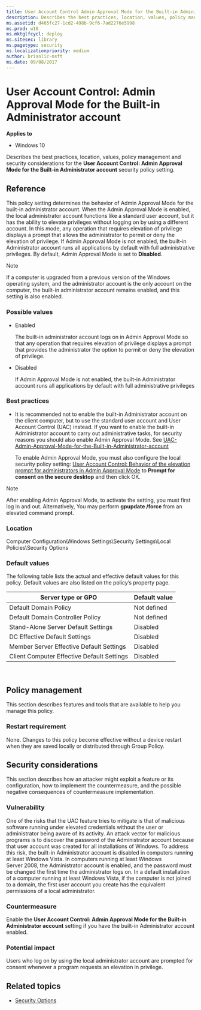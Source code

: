 ```yaml
---
title: User Account Control Admin Approval Mode for the Built-in Administrator account (Windows 10)
description: Describes the best practices, location, values, policy management and security considerations for the User Account Control Admin Approval Mode for the Built-in Administrator account security policy setting.
ms.assetid: d465fc27-1cd2-498b-9cf6-7ad2276e5998
ms.prod: w10
ms.mktglfcycl: deploy
ms.sitesec: library
ms.pagetype: security
ms.localizationpriority: medium
author: brianlic-msft
ms.date: 09/08/2017
---
```


# User Account Control: Admin Approval Mode for the Built-in Administrator account
**Applies to**
-   Windows 10

Describes the best practices, location, values, policy management and security considerations for the **User Account Control: Admin Approval Mode for the Built-in Administrator account** security policy setting.

## Reference

This policy setting determines the behavior of Admin Approval Mode for the built-in administrator account.
When the Admin Approval Mode is enabled, the local administrator account functions like a standard user account, but it has the ability to elevate privileges without logging on by using a different account. In this mode, any operation that requires elevation of privilege displays a prompt that allows the administrator to permit or deny the elevation of privilege. If Admin Approval Mode is not enabled, the built-in Administrator account runs all applications by default with full administrative privileges. By default, Admin Approval Mode is set to **Disabled**.

> [!NOTE]
> If a computer is upgraded from a previous version of the Windows operating system, and the administrator account is the only account on the computer, the built-in administrator account remains enabled, and this setting is also enabled.
 
### Possible values

-   Enabled

    The built-in administrator account logs on in Admin Approval Mode so that any operation that requires elevation of privilege displays a prompt that provides the administrator the option to permit or deny the elevation of privilege.

-   Disabled

    If Admin Approval Mode is not enabled, the built-in Administrator account runs all applications by default with full administrative privileges

### Best practices

-   It is recommended not to enable the built-in Administrator account on the client computer, but to use the standard user account and User Account Control (UAC) instead. If you want to enable the built-in Administrator account to carry out administrative tasks, for security reasons you should also enable Admin Approval Mode. See [UAC-Admin-Approval-Mode-for-the-Built-in-Administrator-account](https://docs.microsoft.com/en-us/windows/device-security/security-policy-settings/user-account-control-admin-approval-mode-for-the-built-in-administrator-account)

    To enable Admin Approval Mode, you must also configure the local security policy setting: [User Account Control: Behavior of the elevation prompt for administrators in Admin Approval Mode](https://docs.microsoft.com/en-us/windows/device-security/security-policy-settings/user-account-control-behavior-of-the-elevation-prompt-for-administrators-in-admin-approval-mode) to **Prompt for consent on the secure desktop** and then click OK.

> [!NOTE]
> After enabling Admin Approval Mode, to activate the setting, you must first log in and out. Alternatively, You may perform **gpupdate /force** from an elevated command prompt. 

### Location

Computer Configuration\\Windows Settings\\Security Settings\\Local Policies\\Security Options

### Default values

The following table lists the actual and effective default values for this policy. Default values are also listed on the policy’s property page.

| Server type or GPO | Default value |
| - | - |
| Default Domain Policy| Not defined|
| Default Domain Controller Policy | Not defined| 
| Stand-Alone Server Default Settings | Disabled| 
| DC Effective Default Settings | Disabled| 
| Member Server Effective Default Settings | Disabled| 
| Client Computer Effective Default Settings | Disabled| 
 
## Policy management

This section describes features and tools that are available to help you manage this policy.

### Restart requirement

None. Changes to this policy become effective without a device restart when they are saved locally or distributed through Group Policy.

## Security considerations

This section describes how an attacker might exploit a feature or its configuration, how to implement the countermeasure, and the possible negative consequences of countermeasure implementation.

### Vulnerability

One of the risks that the UAC feature tries to mitigate is that of malicious software running under elevated credentials without the user or administrator being aware of its activity. An attack vector for malicious programs is to discover the password of the Administrator account because that user account was created for all installations of Windows. To address this risk, the built-in Administrator account is disabled in computers running at least Windows Vista. In computers running at least Windows Server 2008, the Administrator account is enabled, and the password must be changed the first time the administrator logs on. In a default installation of a computer running at least Windows Vista, if the computer is not joined to a domain, the first user account you create has the equivalent permissions of a local administrator.

### Countermeasure

Enable the **User Account Control: Admin Approval Mode for the Built-in Administrator account** setting if you have the built-in Administrator account enabled.

### Potential impact

Users who log on by using the local administrator account are prompted for consent whenever a program requests an elevation in privilege.
## Related topics

- [Security Options](/windows/device-security/security-policy-settings/security-options)
